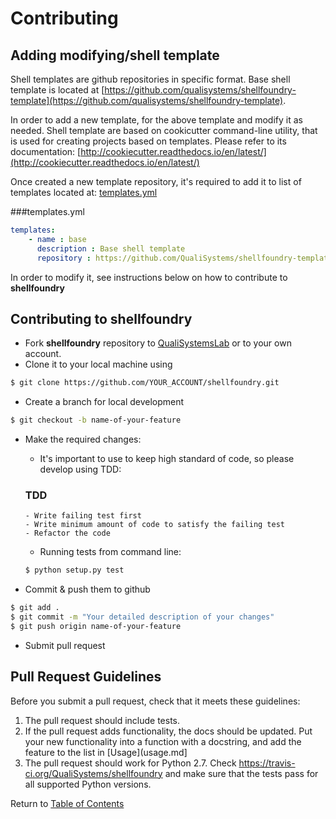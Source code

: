 # Contributing

## Adding modifying/shell template
Shell templates are github repositories in specific format. Base shell template is located at
[https://github.com/qualisystems/shellfoundry-template](https://github.com/qualisystems/shellfoundry-template).

In order to add a new template, for the above template and modify it as needed. Shell template are based on
cookicutter command-line utility, that is used for creating projects based on templates.
Please refer to its documentation: [http://cookiecutter.readthedocs.io/en/latest/](http://cookiecutter.readthedocs.io/en/latest/)

Once created a new template repository, it's required to add it to list of templates located at:
[templates.yml](../templates.yml)

###templates.yml
```yaml
templates:
    - name : base
      description : Base shell template
      repository : https://github.com/QualiSystems/shellfoundry-template
```

In order to modify it, see instructions below on how to contribute to **shellfoundry**


## Contributing to shellfoundry

- Fork **shellfoundry** repository to [QualiSystemsLab](https://github.com/qualisystemslab) or to your own account.
- Clone it to your local machine using

```bash
$ git clone https://github.com/YOUR_ACCOUNT/shellfoundry.git
```

- Create a branch for local development
```bash
$ git checkout -b name-of-your-feature
```

- Make the required changes:
    - It's important to use to keep high standard of code, so please develop using TDD:
    ### TDD
      - Write failing test first
      - Write minimum amount of code to satisfy the failing test
      - Refactor the code

    - Running tests from command line:
    ```bash
    $ python setup.py test
    ```

- Commit & push them to github
```bash
$ git add .
$ git commit -m "Your detailed description of your changes"
$ git push origin name-of-your-feature
```
- Submit pull request

## Pull Request Guidelines

Before you submit a pull request, check that it meets these guidelines:

1. The pull request should include tests.
2. If the pull request adds functionality, the docs should be updated. Put your new functionality into a function
with a docstring, and add the feature to the list in [Usage](usage.md]
3. The pull request should work for Python 2.7. Check https://travis-ci.org/QualiSystems/shellfoundry and make sure that the tests pass for all supported Python versions.


Return to [Table of Contents](readme.md)
